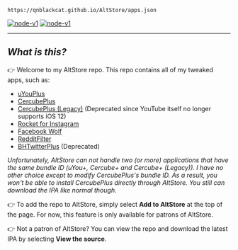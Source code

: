  `https://qnblackcat.github.io/AltStore/apps.json`

[<img src='https://img.shields.io/badge/Add to AltStore-brightgreen.svg' alt='node-v1' />](altstore://source?URL=https://raw.githubusercontent.com/qnblackcat/AltStore/gh-pages/apps.json) [<img src='https://img.shields.io/badge/View the source-blue.svg' alt='node-v1' />](https://altsource.by.lao.sb/browse/?source=https://qnblackcat.github.io/AltStore/apps.json)

-------
## _What is this?_

👉 Welcome to my AltStore repo. This repo contains all of my tweaked apps, such as:
- [uYouPlus](https://github.com/qnblackcat/uYouPlus/)
- [CercubePlus](https://github.com/qnblackcat/CercubePlus/)
- [CercubePlus (Legacy)](https://github.com/qnblackcat/CercubePlus/tree/iOS-12) (Deprecated since YouTube itself no longer supports iOS 12)
- [Rocket for Instagram](https://github.com/qnblackcat/IGSideloadFix/)
- [Facebook Wolf](https://github.com/qnblackcat/FBSideloadfix)
- [RedditFilter](https://github.com/level3tjg/RedditFilter)
- [BHTwitterPlus](https://github.com/qnblackcat/BHTwitter-Plus_Sideloaded/) (Deprecated)

_Unfortunately, AltStore can not handle two (or more) applications that have the same bundle ID (uYou+, Cercube+ and Cercube+ (Legacy)). I have no other choice except to modify CercubePlus's bundle ID. As a result, you won't be able to install CercubePlus directly through AltStore. You still can download the IPA like normal though._

👉 To add the repo to AltStore, simply select **Add to AltStore** at the top of the page. For now, this feature is only available for patrons of AltStore.

👉 Not a patron of AltStore? You can view the repo and download the latest IPA by selecting **View the source**.
